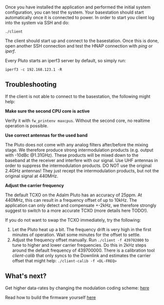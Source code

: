 Once you have installed the application and performed the initial system configuration, you can test the system.
Your basestation should start automatically once it is connected to power. In order to start you client log
into the system via SSH and do:
```
./client
```

The client should start up and connect to the basestation. Once this is done,
open another SSH connection and test the HNAP connection with *ping* or *iperf*.

Every Pluto starts an iperf3 server by default, so simply run:
```
iperf3 -c 192.168.123.1 -R
```

## Troubleshooting

If the client is not able to connect to the basestation, the following might help:

**Make sure the second CPU core is active**

Verify it with `fw_printenv maxcpus`. Without the second core, no realtime operation
is possible.

**Use correct antennas for the used band**

The Pluto does not come with any analog filters after/before the mixing stage.
We therefore produce strong intermodulation products (e.g. output with -10dBc @1.31GHz).
These products will be mixed down to the baseband at the receiver and interfere with our signal. 
Use UHF antennas in order to suppress the intermodulation products. DO NOT use the original 2.4GHz antennas! They just
recept the intermodulation products, but not the original signal at 440MHz.

**Adjust the carrier frequency**

The default TCXO on the Adalm Pluto has an accuracy of 25ppm. At 440MHz, this can result
in a frequency offset of up to 10kHz. The application can only detect and compensate +-2kHz, we therefore
strongly suggest to switch to a more accurate TCXO (more details here TODO!).

If you do not want to swap the TCXO immediately, try the following:
1. Let the Pluto heat up a bit. The frequency drift is very high in the first minutes of operation. Wait some minutes for the offset to settle.
2. Adjust the frequency offset manually. Run `./client -f 439702000` to tune to higher and lower carrier frequencies. Do this in 2kHz steps 
around the default frequency of 439700000. There is a calibration tool *client-calib* that only syncs to the Downlink and 
estimates the carrier offset that might help: `./client-calib -f <DL-FREQ>`

## What's next?

Get higher data-rates by changing the modulation coding scheme: [here](system_config)

Read how to build the firmware yourself [here](https://manual.hnap.de/building_the_fw/)
